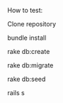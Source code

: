 How to test:

Clone repository

bundle install

rake db:create

rake db:migrate

rake db:seed

rails s
